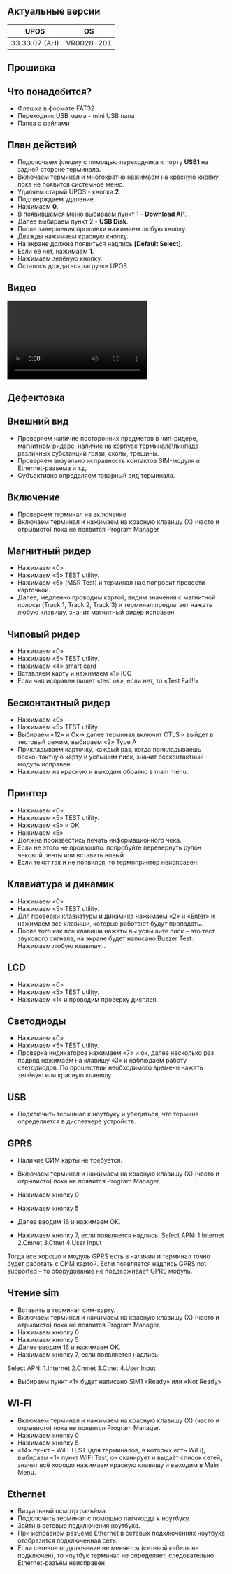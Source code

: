 <style>
   .markdown-content h2 {  
      margin-top: 2rem; 
      margin-bottom: 2rem; 
      font-size: 1.875rem; 
   }
   .markdown-content ul {
      list-style-type: disc; 
      font-size: 1.125rem; 
      display: flex; 
      flex-direction: column; 
      gap: 1rem; 
      padding-left: 20px; 
   }
   .markdown-content a:hover {
      text-decoration: underline;
   }
   .markdown-content table {
      min-width: 100%;
   }
   .markdown-content th {
      padding-left: 0.5rem;    
      padding-right: 0.5rem;   
      padding-top: 0.5rem;     
      padding-bottom: 0.5rem;  
      text-align: left;        
      font-size: 0.875rem;     
      line-height: 1.25rem;    
      font-weight: 500;        
      border: 1px solid;       
      border-color: #e5e7eb;
   }
   .markdown-content td {
      padding: 0.75rem 0.5rem;
      font-size: 0.875rem;
      line-height: 1.25rem;
      border: 1px solid #e5e7eb;
   }
   .markdown-content p {
      font-size: 1.125rem;
   }
</style>

## <a id="1">Актуальные версии</a>

<div class="overflow-x-auto whitespace-nowrap">

| UPOS          | OS         |
| ------------- | ---------- |
| 33.33.07 (АН) | VR0028-201 |

</div>

## <a id="2">Прошивка</a>

## <a id="2.1" class="text-2xl">Что понадобится?</a>

- Флешка в формате FAT32
- Переходник USB мама - mini USB папа
- [Папка с файлами](https://disk.yandex.ru/d/MS548Ff0grXoUw)

## <a id="2.2" class="text-2xl">План действий</a>

- Подключаем флешку с помощью переходника к порту **USB1** на задней стороне терминала.
- Включаем терминал и многократно нажимаем на красную кнопку, пока не появится системное меню.
- Удаляем старый UPOS - кнопка **2**.
- Подтверждаем удаление.
- Нажимаем **0**.
- В появившемся меню выбираем пункт 1 - **Download AP**.
- Далее выбираем пункт 2 - **USB Disk**.
- После завершения прошивки нажимаем любую кнопку.
- Дважды нажимаем красную кнопку.
- На экране должна появиться надпись **[Default Select]**.
- Если её нет, нажимаем **1**.
- Нажимаем зелёную кнопку.
- Осталось дождаться загрузки UPOS.

## <a id="2.3" class="text-2xl">Видео</a>

<video width="320" height="180" controls>
  <source src="/content/castles-vega3000/video/Vega3000 GPRS-ETH.mp4" type="video/mp4" />
</video>

## <a id="3">Дефектовка</a>

## <a id="3.2" class="text-2xl">Внешний вид</a>

- Проверяем наличие посторонних предметов в чип-ридере, магнитном ридере, наличие на корпусе терминала\пинпада различных субстанций грязи, сколы, трещины.
- Проверяем визуально исправность контактов SIM-модуля и Ethernet-разъема и т.д.
- Субъективно определяем товарный вид терминала.

## <a id="3.1" class="text-2xl">Включение</a>

- Проверяем терминал на включение
- Включаем терминал и нажимаем на красную клавишу (Х) (часто и отрывисто) пока не появится Program Manager

## <a id="3.3" class="text-2xl">Магнитный ридер</a>

- Нажимаем «0»
- Нажимаем «5» TEST utility.
- Нажимаем «6» (MSR Test) и терминал нас попросит провести карточкой.
- Далее, медленно проводим картой, видим значения с магнитной полосы (Track 1, Track 2, Track 3) и терминал предлагает нажать любую клавишу, значит магнитный ридер исправен.

## <a id="3.4" class="text-2xl">Чиповый ридер</a>

- Нажимаем «0»
- Нажимаем «5» TEST utility.
- Нажимаем «4» smart card
- Вставляем карту и нажимаем «1» ICC
- Если чип исправен пишет «test ok», если нет, то «Test Fail!!»

## <a id="3.5" class="text-2xl">Бесконтактный ридер</a>

- Нажимаем «0»
- Нажимаем «5» TEST utility.
- Выбираем «12» и Ок-> далее терминал включит CTLS и выйдет в тестовый режим, выбираем «2» Type A
- Прикладываем карточку, каждый раз, когда прикладываешь бесконтактную карту и услышим писк, значит бесконтактный модуль исправен.
- Нажимаем на красную и выходим обратно в main menu.

## <a id="3.6" class="text-2xl">Принтер</a>

- Нажимаем «0»
- Нажимаем «5» TEST utility.
- Нажимаем «9» и ОК
- Нажимаем «5»
- Должна произвестись печать информационного чека.
- Если не этого не произошло. попробуйте перевернуть рулон чековой ленты или вставить новый.
- Если текст так и не появился, то термопринтер неисправен.

## <a id="3.7" class="text-2xl">Клавиатура и динамик</a>

- Нажимаем «0»
- Нажимаем «5» TEST utility.
- Для проверки клавиатуры и динамика нажимаем «2» и «Enter» и нажимаем все клавиши, которые работают будут пропадать.
- После того как все клавиши нажаты вы услышите писк – это тест звукового сигнала, на экране будет написано Buzzer Test. Нажимаем любую клавишу…

## <a id="3.8" class="text-2xl">LCD</a>

- Нажимаем «0»
- Нажимаем «5» TEST utility.
- Нажимаем «1» и проводим проверку дисплея.

## <a id="3.9" class="text-2xl">Светодиоды</a>

- Нажимаем «0»
- Нажимаем «5» TEST utility.
- Проверка индикаторов нажимаем «7» и ок, далее несколько раз подряд нажимаем на клавишу «3» и наблюдаем работу светодиодов. По прошествии необходимого времени нажать зелёную или красную клавишу.

## <a id="3.10" class="text-2xl">USB</a>

- Подключить терминал к ноутбуку и убедиться, что термина определяется в диспетчере устройств.

## <a id="3.11" class="text-2xl">GPRS</a>

- Наличие СИМ карты не требуется.

- Включаем терминал и нажимаем на красную клавишу (Х) (часто и отрывисто) пока не появится Program Manager.
- Нажимаем кнопку 0
- Нажимаем кнопку 5
- Далее вводим 16 и нажимаем OK.
- Нажимаем кнопку 7, если появляется надпись: Select APN:
  1.Internet
  2.Cmnet
  3.Ctnet
  4.User Input

Тогда все хорошо и модуль GPRS есть в наличии и терминал точно будет работать с СИМ картой.
Если появляется надпись GPRS not supported – то оборудование не поддерживает GPRS модуль.

## <a id="3.12" class="text-2xl">Чтение sim</a>

- Вставить в терминал сим-карту.
- Включаем терминал и нажимаем на красную клавишу (Х) (часто и отрывисто) пока не появится Program Manager.
- Нажимаем кнопку 0
- Нажимаем кнопку 5
- Далее вводим 16 и нажимаем OK.
- Нажимаем кнопку 7, если появляется надпись:

Select APN:
1.Internet
2.Cmnet
3.Ctnet
4.User Input

- Выбираем пункт «1» будет написано SIM1 «Ready» или «Not Ready»

## <a id="3.13" class="text-2xl">WI-FI</a>

- Включаем терминал и нажимаем на красную клавишу (Х) (часто и отрывисто) пока не появится Program Manager.
- Нажимаем кнопку 0
- Нажимаем кнопку 5
- «14» пункт – WiFi TEST (для терминалов, в которых есть WiFi), выбираем «1» пункт WIFI Test, он сканирует и выдаёт список сетей, значит всё хорошо нажимаем красную клавишу и выходим в Main Menu.

## <a id="3.14" class="text-2xl">Ethernet</a>

- Визуальный осмотр разъёма.
- Подключить терминал с помощью патчкорда к ноутбуку.
- Зайти в сетевые подключения ноутбука.
- При исправном разъёме Ethernet в сетевых подключениях ноутбука отобразится подключенная сеть:
- Если сетевое подключение не меняется (сетевой кабель не подключен), то ноутбук терминал не определяет, следовательно Ethernet-разъём неисправен.
